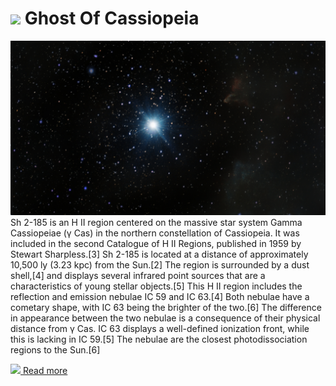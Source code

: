 # ![](/home/lcv/Dropbox/AstroPhotography//Imaging//Common/pyl-tiny.png) Ghost Of Cassiopeia
![IMG](../Imaging//HD/Ghost_Of_Cassiopeia.jpg)
Sh 2-185 is an H II region centered on the massive star system Gamma Cassiopeiae (γ Cas) in the northern constellation of Cassiopeia. It was included in the second Catalogue of H II Regions, published in 1959 by Stewart Sharpless.[3] Sh 2-185 is located at a distance of approximately 10,500 ly (3.23 kpc) from the Sun.[2] The region is surrounded by a dust shell,[4] and displays several infrared point sources that are a characteristics of young stellar objects.[5] This H II region includes the reflection and emission nebulae IC 59 and IC 63.[4] Both nebulae have a cometary shape, with IC 63 being the brighter of the two.[6] The difference in appearance between the two nebulae is a consequence of their physical distance from γ Cas. IC 63 displays a well-defined ionization front, while this is lacking in IC 59.[5] The nebulae are the closest photodissociation regions to the Sun.[6]

[![](/home/lcv/Dropbox/AstroPhotography//Imaging//Common/Wikipedia.png) Read more](https://en.wikipedia.org/wiki/Sh_2-185)
